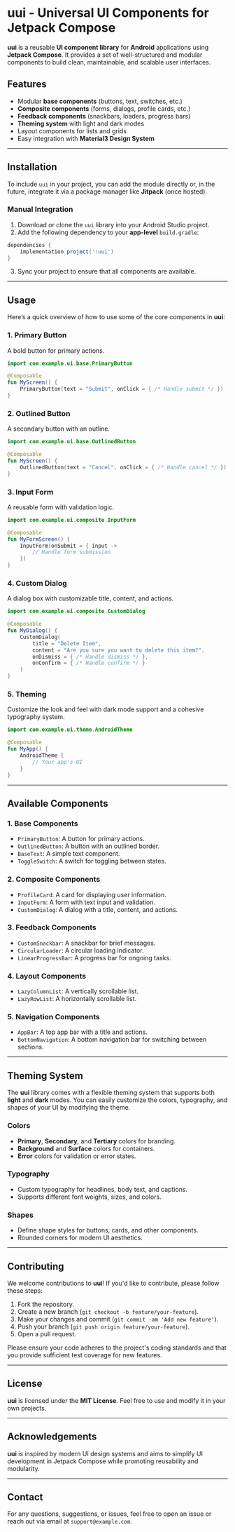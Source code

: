 # uui - Universal UI Components for Jetpack Compose

**uui** is a reusable **UI component library** for **Android** applications using **Jetpack Compose**. It provides a set of well-structured and modular components to build clean, maintainable, and scalable user interfaces.

## Features
- Modular **base components** (buttons, text, switches, etc.)
- **Composite components** (forms, dialogs, profile cards, etc.)
- **Feedback components** (snackbars, loaders, progress bars)
- **Theming system** with light and dark modes
- Layout components for lists and grids
- Easy integration with **Material3 Design System**

---

## Installation

To include `uui` in your project, you can add the module directly or, in the future, integrate it via a package manager like **Jitpack** (once hosted).

### Manual Integration

1. Download or clone the `uui` library into your Android Studio project.
2. Add the following dependency to your **app-level** `build.gradle`:

```gradle
dependencies {
    implementation project(':uui')
}
```

3. Sync your project to ensure that all components are available.

---

## Usage

Here’s a quick overview of how to use some of the core components in **uui**:

### 1. **Primary Button**
A bold button for primary actions.

```kotlin
import com.example.ui.base.PrimaryButton

@Composable
fun MyScreen() {
    PrimaryButton(text = "Submit", onClick = { /* Handle submit */ })
}
```

### 2. **Outlined Button**
A secondary button with an outline.

```kotlin
import com.example.ui.base.OutlinedButton

@Composable
fun MyScreen() {
    OutlinedButton(text = "Cancel", onClick = { /* Handle cancel */ })
}
```

### 3. **Input Form**
A reusable form with validation logic.

```kotlin
import com.example.ui.composite.InputForm

@Composable
fun MyFormScreen() {
    InputForm(onSubmit = { input -> 
        // Handle form submission
    })
}
```

### 4. **Custom Dialog**
A dialog box with customizable title, content, and actions.

```kotlin
import com.example.ui.composite.CustomDialog

@Composable
fun MyDialog() {
    CustomDialog(
        title = "Delete Item",
        content = "Are you sure you want to delete this item?",
        onDismiss = { /* Handle dismiss */ },
        onConfirm = { /* Handle confirm */ }
    )
}
```

### 5. **Theming**
Customize the look and feel with dark mode support and a cohesive typography system.

```kotlin
import com.example.ui.theme.AndroidTheme

@Composable
fun MyApp() {
    AndroidTheme {
        // Your app's UI
    }
}
```

---

## Available Components

### 1. **Base Components**
- `PrimaryButton`: A button for primary actions.
- `OutlinedButton`: A button with an outlined border.
- `BaseText`: A simple text component.
- `ToggleSwitch`: A switch for toggling between states.

### 2. **Composite Components**
- `ProfileCard`: A card for displaying user information.
- `InputForm`: A form with text input and validation.
- `CustomDialog`: A dialog with a title, content, and actions.

### 3. **Feedback Components**
- `CustomSnackbar`: A snackbar for brief messages.
- `CircularLoader`: A circular loading indicator.
- `LinearProgressBar`: A progress bar for ongoing tasks.

### 4. **Layout Components**
- `LazyColumnList`: A vertically scrollable list.
- `LazyRowList`: A horizontally scrollable list.

### 5. **Navigation Components**
- `AppBar`: A top app bar with a title and actions.
- `BottomNavigation`: A bottom navigation bar for switching between sections.

---

## Theming System

The **uui** library comes with a flexible theming system that supports both **light** and **dark** modes. You can easily customize the colors, typography, and shapes of your UI by modifying the theme.

### Colors
- **Primary**, **Secondary**, and **Tertiary** colors for branding.
- **Background** and **Surface** colors for containers.
- **Error** colors for validation or error states.

### Typography
- Custom typography for headlines, body text, and captions.
- Supports different font weights, sizes, and colors.

### Shapes
- Define shape styles for buttons, cards, and other components.
- Rounded corners for modern UI aesthetics.

---

## Contributing

We welcome contributions to **uui**! If you'd like to contribute, please follow these steps:

1. Fork the repository.
2. Create a new branch (`git checkout -b feature/your-feature`).
3. Make your changes and commit (`git commit -am 'Add new feature'`).
4. Push your branch (`git push origin feature/your-feature`).
5. Open a pull request.

Please ensure your code adheres to the project's coding standards and that you provide sufficient test coverage for new features.

---

## License

**uui** is licensed under the **MIT License**. Feel free to use and modify it in your own projects.

---

## Acknowledgements

**uui** is inspired by modern UI design systems and aims to simplify UI development in Jetpack Compose while promoting reusability and modularity.

---

## Contact

For any questions, suggestions, or issues, feel free to open an issue or reach out via email at `support@example.com`.
